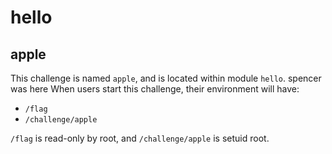 # hello
## apple

This challenge is named `apple`, and is located within module `hello`.
spencer was here
When users start this challenge, their environment will have:
- `/flag`
- `/challenge/apple`

`/flag` is read-only by root, and `/challenge/apple` is setuid root.
